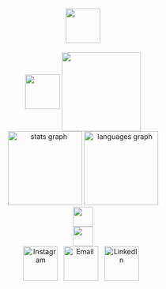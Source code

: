# <div align="center"><img src="https://github.com/user-attachments/assets/969249f2-420c-4a92-8bdd-482ad76c6dca"  style="height: 70px;" align="center"  /></div>
<div align="center">
<img src="https://github.com/user-attachments/assets/6892ff48-6d83-4fa6-ba7e-8b195b307b32"  style="height: 70px;" align="center"  />
    <a href="https://42london.com/" style="text-decoration: none;">
      <img src="https://github.com/user-attachments/assets/6f7733da-5e63-40bb-95be-e6ab3498d495" style="height: 160px;" align="center" /></a>
</div>
<div align="center"> 
  <img src="https://github-readme-stats.vercel.app/api?username=s4moore&hide_title=false&hide_rank=false&show_icons=true&ring_color=5d98e1&include_all_commits=false&count_private=true&disable_animations=false&border_color=ffb900&&title_color=fffff1&text_color=5dc9d9&icon_color=ffffe9&bg_color=00000000&locale=en&hide_border=true" height="150" alt="stats graph"  />
  <img src="https://github-readme-stats.vercel.app/api/top-langs?username=s4moore&layout=donut&locale=en&hide_title=false&card_width=320&langs_count=5&border_color=ffb900&&title_color=7c81f1&text_color=ff8b90&icon_color=99eeaa&bg_color=00000000&hide_border=true" height="150" alt="languages graph"  />
</div>
<div align="center">
  <img src="https://github.com/user-attachments/assets/7626ebf1-ab75-4a55-898d-2c0f0328fac1" style="height: 40px;"/>
</div>
<div align="center">
  <img src="https://github.com/user-attachments/assets/3cf407f8-8efc-4286-a23e-1de9c88744a6" style="height: 40px;"/>
</div>
<div align="center">
  <a href="https://instagram.com/truetosam">
    <img src="https://github.com/user-attachments/assets/12b5cd49-dc69-4b7a-8b35-b29775a33648" alt="Instagram" style="height: 70px;"/></a>
   &nbsp;
  <a href="mailto:samalmoore@gmail.com">
    <img src="https://github.com/user-attachments/assets/9e1368a0-2e76-4563-bd91-dee556b22486" alt="Email" style="height: 70px;"/></a>
  &nbsp;
  <a href="https://www.linkedin.com">
    <img src="https://github.com/user-attachments/assets/9b01c2c5-120c-4188-94d7-0f0089cdf38f" alt="LinkedIn" style="height: 70px;" /></a>
    &nbsp; 
</div>

#
